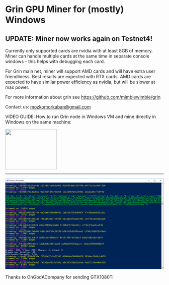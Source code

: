 # Grin GPU Miner for (mostly) Windows

## UPDATE: Miner now works again on Testnet4!

Currently only supported cards are nvidia with at least 8GB of memory. Miner can handle multiple cards at the same time in separate console windows - this helps with debugging each card.

For Grin main net, miner will support AMD cards and will have extra user friendliness. Best results are expected with RTX cards. AMD cards are expected to have similar power efficiency as nvidia, but will be slower at max power.

For more information about grin see https://github.com/mimblewimble/grin

Contact us: mozkomorkaban@gmail.com

VIDEO GUIDE: How to run Grin node in Windows VM and mine directly in Windows on the same machine:
<p>
<a href="https://www.youtube.com/watch?v=Y-kF9RnkeJo">
  <img src="https://img.youtube.com/vi/Y-kF9RnkeJo/0.jpg" align="center" height="128" width="164" >
</a>
</p>

------------------------------------

![Screen](/img/cuda.png)

Thanks to OhGodACompany for sending GTX1080Ti
